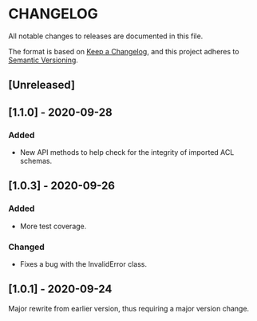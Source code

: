 # CHANGELOG

All notable changes to releases are documented in this file.

The format is based on [Keep a Changelog](https://keepachangelog.com/en/1.0.0/), and this project adheres to [Semantic Versioning](https://semver.org/).

## [Unreleased]

## [1.1.0] - 2020-09-28

### Added

- New API methods to help check for the integrity of imported ACL schemas.

## [1.0.3] - 2020-09-26

### Added

- More test coverage.

### Changed

- Fixes a bug with the InvalidError class.

## [1.0.1] - 2020-09-24

Major rewrite from earlier version, thus requiring a major version change.
